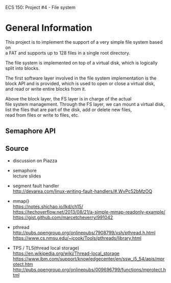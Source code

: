 ECS 150: Project #4 - File system  
# General Information
This project is to implement the support of a very simple file system based on  
a FAT and supports up to 128 files in a single root directory.  

The file system is implemented on top of a virtual disk, which is logically  
split into blocks.  

The first software layer involved in the file system implementation is the  
block API and is provided, which is used to open or close a virtual disk,  
and read or write entire blocks from it.

Above the block layer, the FS layer is in charge of the actual  
file system management. Through the FS layer, we can mount a virtual disk,  
list the files that are part of the disk, add or delete new files,  
read from files or write to files, etc.

## Semaphore API


  
## Source
* discussion on Piazza  

* semaphore  
lecture slides  

* segment fault handler  
http://devarea.com/linux-writing-fault-handlers/#.WvPc52bMzOQ  

* mmap()  
https://notes.shichao.io/lkd/ch15/  
https://techoverflow.net/2013/08/21/a-simple-mmap-readonly-example/  
https://gist.github.com/marcetcheverry/991042  

* pthread  
http://pubs.opengroup.org/onlinepubs/7908799/xsh/pthread.h.html  
https://www.cs.nmsu.edu/~jcook/Tools/pthreads/library.html  

* TPS / TLS(thread local storage)  
https://en.wikipedia.org/wiki/Thread-local_storage  
https://www.ibm.com/support/knowledgecenter/en/ssw_i5_54/apis/mprotect.htm  
http://pubs.opengroup.org/onlinepubs/009696799/functions/mprotect.html  

